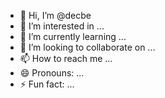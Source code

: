 - 👋 Hi, I’m @decbe
- 👀 I’m interested in ...
- 🌱 I’m currently learning ...
- 💞️ I’m looking to collaborate on ...
- 📫 How to reach me ...
- 😄 Pronouns: ...
- ⚡ Fun fact: ...

<!---
decbe/decbe is a ✨ special ✨ repository because its `README.md` (this file) appears on your GitHub profile.
You can click the Preview link to take a look at your changes.
--->
